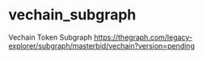 # vechain_subgraph
Vechain Token Subgraph https://thegraph.com/legacy-explorer/subgraph/masterbid/vechain?version=pending
